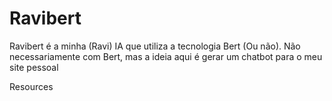 # Ravibert
Ravibert é a minha (Ravi) IA que utiliza a tecnologia Bert (Ou não). Não necessariamente com Bert, mas a ideia aqui é gerar um chatbot para o meu site pessoal

Resources

